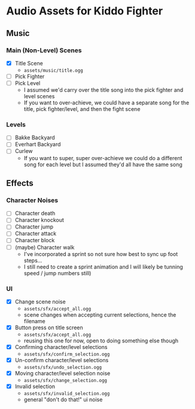 # Audio Assets for Kiddo Fighter

## Music

### Main (Non-Level) Scenes

- [x] Title Scene
  - `assets/music/title.ogg`
- [ ] Pick Fighter
- [ ] Pick Level
  - I assumed we'd carry over the title song into the pick fighter and level scenes
  - If you want to over-achieve, we could have a separate song for the title, pick
    fighter/level, and then the fight scene

### Levels

- [ ] Bakke Backyard
- [ ] Everhart Backyard
- [ ] Curlew
  - If you want to super, super over-achieve we could do a different song for each
    level but I assumed they'd all have the same song

## Effects

### Character Noises

- [ ] Character death
- [ ] Character knockout
- [ ] Character jump
- [ ] Character attack
- [ ] Character block
- [ ] (maybe) Character walk
  - I've incorporated a sprint so not sure how best to sync up foot steps...
  - I still need to create a sprint animation and I will likely be tunning
    speed / jump numbers still)

### UI

- [x] Change scene noise
  - `assets/sfx/accept_all.ogg`
  - scene changes when accepting current selections, hence the filename
- [x] Button press on title screen
  - `assets/sfx/accept_all.ogg`
  - reusing this one for now, open to doing something else though
- [x] Confirming character/level selections
  - `assets/sfx/confirm_selection.ogg`
- [x] Un-confirm character/level selections
  - `assets/sfx/undo_selection.ogg`
- [x] Moving character/level selection noise
  - `assets/sfx/change_selection.ogg`
- [x] Invalid selection
  - `assets/sfx/invalid_selection.ogg`
  - general "don't do that!" ui noise
